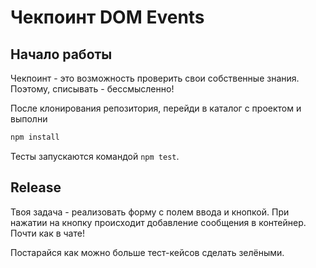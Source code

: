 # Чекпоинт DOM Events

## Начало работы

Чекпоинт - это возможность проверить свои собственные знания. Поэтому, 
списывать - бессмысленно!

После клонирования репозитория, перейди в каталог с проектом и выполни
```bash
npm install
```

Тесты запускаются командой `npm test`.

## Release

Твоя задача - реализовать форму с полем ввода и кнопкой. При нажатии на кнопку
происходит добавление сообщения в контейнер. Почти как в чате!

Постарайся как можно больше тест-кейсов сделать зелёными.
